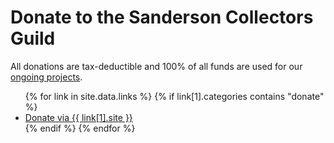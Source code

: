 # Donate to the Sanderson Collectors Guild

All donations are tax-deductible and 100% of all funds are used for our [ongoing projects](/projects).

<ul>
{% for link in site.data.links %}
  {% if link[1].categories contains "donate" %}
  <li><a href="{{ link[1].url }}" alt="{{ link[1].description }}">Donate via {{ link[1].site }}</a></li>
  {% endif %}
{% endfor %}
</ul>
